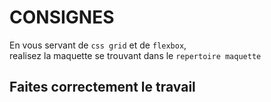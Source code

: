 # CONSIGNES

En vous servant de `css grid` et de `flexbox`, <br />realisez la maquette se trouvant dans le `repertoire maquette`
## Faites correctement le travail
